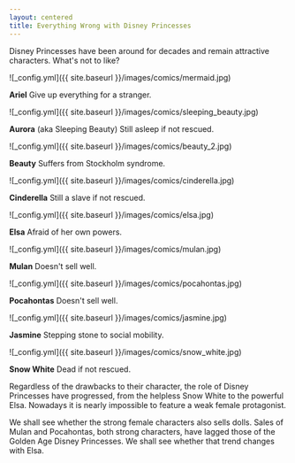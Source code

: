 ```yaml
---
layout: centered
title: Everything Wrong with Disney Princesses
---
```


Disney Princesses have been around for decades and remain attractive characters. What's not to like?

![_config.yml]({{ site.baseurl }}/images/comics/mermaid.jpg)

**Ariel**
Give up everything for a stranger.

![_config.yml]({{ site.baseurl }}/images/comics/sleeping_beauty.jpg)

**Aurora** (aka Sleeping Beauty)
Still asleep if not rescued.

![_config.yml]({{ site.baseurl }}/images/comics/beauty_2.jpg)

**Beauty**
Suffers from Stockholm syndrome.

![_config.yml]({{ site.baseurl }}/images/comics/cinderella.jpg)

**Cinderella**
Still a slave if not rescued.

![_config.yml]({{ site.baseurl }}/images/comics/elsa.jpg)

**Elsa**
Afraid of her own powers.

![_config.yml]({{ site.baseurl }}/images/comics/mulan.jpg)

**Mulan**
Doesn't sell well.

![_config.yml]({{ site.baseurl }}/images/comics/pocahontas.jpg)

**Pocahontas**
Doesn't sell well.

![_config.yml]({{ site.baseurl }}/images/comics/jasmine.jpg)

**Jasmine**
Stepping stone to social mobility.

![_config.yml]({{ site.baseurl }}/images/comics/snow_white.jpg)

**Snow White**
Dead if not rescued.


Regardless of the drawbacks to their character, the role of Disney Princesses have progressed, from the helpless Snow White to the powerful Elsa. Nowadays it is nearly impossible to feature a weak female protagonist. 

We shall see whether the strong female characters also sells dolls. Sales of Mulan and Pocahontas, both strong characters, have lagged those of the Golden Age Disney Princesses. We shall see whether that trend changes with Elsa. 